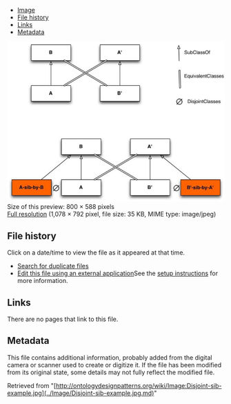 * [Image](../Image/Disjoint-sib-example.jpg.md#file)
* [File history](../Image/Disjoint-sib-example.jpg.md#filehistory)
* [Links](../Image/Disjoint-sib-example.jpg.md#filelinks)
* [Metadata](../Image/Disjoint-sib-example.jpg.md#metadata)

[![Image:Disjoint-sib-example.jpg](../images/thumb/4/47/Disjoint-sib-example.jpg/800px-Disjoint-sib-example.jpg)](../../images/4/47/Disjoint-sib-example.jpg)  
Size of this preview: 800 × 588 pixels  
[Full resolution](../../images/4/47/Disjoint-sib-example.jpg)‎ (1,078 × 792 pixel, file size: 35 KB, MIME type: image/jpeg)

## File history

Click on a date/time to view the file as it appeared at that time.



  
* [Search for duplicate files](http://ontologydesignpatterns.org/wiki/Special:FileDuplicateSearch/Disjoint-sib-example.jpg "Special:FileDuplicateSearch/Disjoint-sib-example.jpg")
* [Edit this file using an external application](http://ontologydesignpatterns.org/wiki/index.php?title=Image:Disjoint-sib-example.jpg&action=edit&externaledit=true&mode=file "Image:Disjoint-sib-example.jpg")See the [setup instructions](http://www.mediawiki.org/wiki/Manual:External_editors "http://www.mediawiki.org/wiki/Manual:External_editors") for more information.

## Links



There are no pages that link to this file.



## Metadata


This file contains additional information, probably added from the digital camera or scanner used to create or digitize it.
If the file has been modified from its original state, some details may not fully reflect the modified file.




Retrieved from "[http://ontologydesignpatterns.org/wiki/Image:Disjoint-sib-example.jpg](../Image/Disjoint-sib-example.jpg.md)"